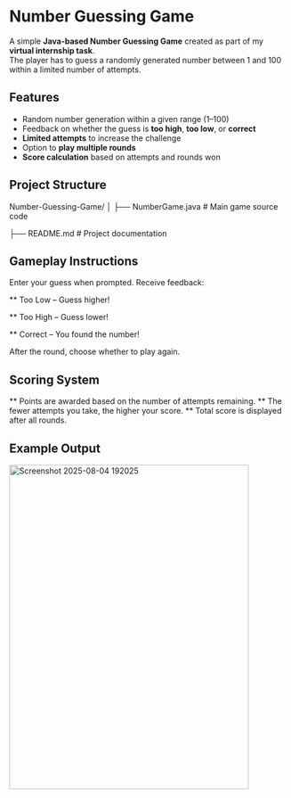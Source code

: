 # Number Guessing Game

A simple **Java-based Number Guessing Game** created as part of my **virtual internship task**.  
The player has to guess a randomly generated number between 1 and 100 within a limited number of attempts. 

## Features

- Random number generation within a given range (1–100)
- Feedback on whether the guess is **too high**, **too low**, or **correct**
- **Limited attempts** to increase the challenge
- Option to **play multiple rounds**
- **Score calculation** based on attempts and rounds won

##  Project Structure

Number-Guessing-Game/
│
├── NumberGame.java # Main game source code

├── README.md # Project documentation

## Gameplay Instructions

Enter your guess when prompted.
Receive feedback:

** Too Low – Guess higher!

** Too High – Guess lower!

** Correct – You found the number!

After the round, choose whether to play again.

## Scoring System

** Points are awarded based on the number of attempts remaining.
** The fewer attempts you take, the higher your score.
** Total score is displayed after all rounds.

## Example Output


  <img width="430" height="582" alt="Screenshot 2025-08-04 192025" src="https://github.com/user-attachments/assets/d892d59b-b5a4-4bbe-812b-ed0cd53f5d4a" />





